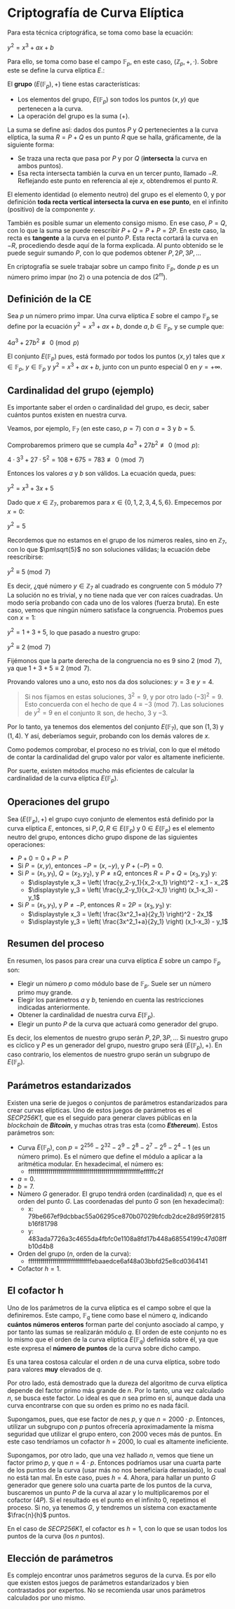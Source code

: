# Criptografía de Curva Elíptica

Para esta técnica criptográfica, se toma como base la ecuación:

$y^2 = x^3 + ax + b$

Para ello, se toma como base el campo $\mathbb{F}_p$, en este caso, $(\mathbb{Z}_p, +, \cdot)$. Sobre este se define la curva elíptica $E$.:

El **grupo** $(E(\mathbb{F}_p), +)$ tiene estas características:

- Los elementos del grupo, $E(\mathbb{F}_p)$ son todos los puntos $(x, y)$ que pertenecen a la curva.
- La operación del grupo es la suma ($+$).

La suma se define así: dados dos puntos $P$ y $Q$ pertenecientes a la curva elíptica, la suma $R=P+Q$ es un punto $R$ que se halla, gráficamente, de la siguiente forma:

- Se traza una recta que pasa por $P$ y por $Q$ (**intersecta** la curva en ambos puntos).
- Esa recta intersecta también la curva en un tercer punto, llamado $-R$. Reflejando este punto en referencia al eje $x$, obtendremos el punto $R$.

El elemento identidad (o elemento neutro) del grupo es el elemento $0$, y por definición **toda recta vertical intersecta la curva en ese punto**, en el infinito (positivo) de la componente $y$.

También es posible sumar un elemento consigo mismo. En ese caso, $P=Q$, con lo que la suma se puede reescribir $P+Q=P+P=2P$. En este caso, la recta es **tangente** a la curva en el punto $P$. Esta recta cortará la curva en $-R$, procediendo desde aquí de la forma explicada. Al punto obtenido se le puede seguir sumando $P$, con lo que podemos obtener $P, 2P, 3P,...$

En criptografía se suele trabajar sobre un campo finito $\mathbb{F}_p$, donde $p$ es un número primo impar (no 2) o una potencia de dos ($2^m$).

## Definición de la CE

Sea $p$ un número primo impar. Una curva elíptica $E$ sobre el campo $\mathbb{F}_p$ se define por la ecuación $y^2 = x^3 + ax + b$, donde $a,b \in \mathbb{F}_p$, y se cumple que:

$4a^3+27b^2 \not\equiv 0 \pmod p$

El conjunto $E(\mathbb{F}_p)$ pues, está formado por todos los puntos $(x, y)$ tales que $x \in \mathbb{F}_p$, $y \in \mathbb{F}_p$ y $y^2=x^3+ax+b$, junto con un punto especial $0$ en $y=+\infty$.

## Cardinalidad del grupo (ejemplo)

Es importante saber el orden o cardinalidad del grupo, es decir, saber cuántos puntos existen en nuestra curva.

Veamos, por ejemplo, $\mathbb{F}_7$ (en este caso, $p=7$) con $a=3$ y $b=5$.

Comprobaremos primero que se cumpla $4a^3+27b^2 \not\equiv 0 \pmod p$:

$4 \cdot 3^3 + 27 \cdot 5^2 = 108 + 675 = 783 \not\equiv 0 \pmod 7$

Entonces los valores $a$ y $b$ son válidos. La ecuación queda, pues:

$y^2 = x^3 + 3x + 5$

Dado que $x \in \mathbb{Z}_7$, probaremos para $x \in \{0,1,2,3,4,5,6\}$. Empecemos por $x=0$:

$y^2 = 5$

Recordemos que no estamos en el grupo de los números reales, sino en $\mathbb{Z}_7$, con lo que $\pm\sqrt{5}$ no son soluciones válidas; la ecuación debe reescribirse:

$y^2 \equiv 5 \pmod 7$

Es decir, ¿qué número $y \in \mathbb{Z}_7$ al cuadrado es congruente con 5 módulo 7? La solución no es trivial, y no tiene nada que ver con raíces cuadradas. Un modo sería probando con cada uno de los valores (fuerza bruta). En este caso, vemos que ningún número satisface la congruencia. Probemos pues con $x=1$:

$y^2 = 1 + 3 + 5$, lo que pasado a nuestro grupo:

$y^2 \equiv 2 \pmod 7$

Fijémonos que la parte derecha de la congruencia no es $9$ sino $2 \pmod 7$, ya que $1 + 3 + 5 \equiv 2 \pmod 7$.

Provando valores uno a uno, esto nos da dos soluciones: $y=3$ e $y=4$.

> Si nos fijamos en estas soluciones, $3^2=9$, y por otro lado $(-3)^2=9$. Esto concuerda con el hecho de que $4 \equiv -3 \pmod 7$. Las soluciones de $y^2=9$ en el conjunto $\mathbb{R}$ son, de hecho, $3$ y $-3$.

Por lo tanto, ya tenemos dos elementos del conjunto $E(\mathbb{F}_7)$, que son $(1, 3)$ y $(1, 4)$. Y así, deberíamos seguir, probando con los demás valores de $x$.

Como podemos comprobar, el proceso no es trivial, con lo que el método de contar la cardinalidad del grupo valor por valor es altamente ineficiente.

Por suerte, existen métodos mucho más eficientes de calcular la cardinalidad de la curva elíptica $E(\mathbb{F}_p)$.

## Operaciones del grupo

Sea $(E(\mathbb{F}_p),+)$ el grupo cuyo conjunto de elementos está definido por la curva elíptica $E$, entonces, si $P,Q,R \in E(\mathbb{F}_p)$ y $0 \in E(\mathbb{F}_p)$ es el elemento neutro del grupo, entonces dicho grupo dispone de las siguientes operaciones:

- $P+0=0+P=P$
- Si $P=(x,y)$, entonces $-P=(x,-y)$, y $P+(-P)=0$.
- Si $P=(x_1,y_1)$, $Q=(x_2,y_2)$, y $P\neq \pm Q$, entonces $R=P+Q=(x_3,y_3)$ y:
    - $\displaystyle x_3 = \left( \frac{y_2-y_1}{x_2-x_1} \right)^2 - x_1 - x_2$
    - $\displaystyle y_3 = \left( \frac{y_2-y_1}{x_2-x_1} \right) (x_1-x_3) - y_1$
- Si $P=(x_1,y_1)$, y $P\neq-P$, entonces $R=2P=(x_3,y_3)$ y:
    - $\displaystyle x_3 = \left( \frac{3x^2_1+a}{2y_1} \right)^2 - 2x_1$
    - $\displaystyle y_3 = \left( \frac{3x^2_1+a}{2y_1} \right) (x_1-x_3) - y_1$

## Resumen del proceso

En resumen, los pasos para crear una curva elíptica $E$ sobre un campo $\mathbb{F}_p$ son:

- Elegir un número $p$ como módulo base de $\mathbb{F}_p$. Suele ser un número primo muy grande.
- Elegir los parámetros $a$ y $b$, teniendo en cuenta las restricciones indicadas anteriormente.
- Obtener la cardinalidad de nuestra curva $E(\mathbb{F}_p)$.
- Elegir un punto $P$ de la curva que actuará como generador del grupo.

Es decir, los elementos de nuestro grupo serán $P, 2P, 3P,...$ Si nuestro grupo es cíclico y $P$ es un generador del grupo, nuestro grupo será $(E(\mathbb{F}_p),+)$. En caso contrario, los elementos de nuestro grupo serán un subgrupo de $E(\mathbb{F}_p)$.

## Parámetros estandarizados

Existen una serie de juegos o conjuntos de parámetros estandarizados para crear curvas elípticas. Uno de estos juegos de parámetros es el *SECP256K1*, que es el seguido para generar claves públicas en la *blockchain* de ***Bitcoin***, y muchas otras tras esta (como ***Ethereum***). Estos parámetros son:

- Curva $E(\mathbb{F}_p)$, con $p=2^{256} - 2^{32} - 2^9 - 2^8 - 2^7 - 2^6 - 2^4 - 1$ (es un número primo). Es el número que define el módulo a aplicar a la aritmética modular. En hexadecimal, el número es:
    - fffffffffffffffffffffffffffffffffffffffffffffffffffffffefffffc2f
- $a=0$.
- $b=7$.
- Número $G$ generador. El grupo tendrá orden (cardinalidad) $n$, que es el orden del punto $G$. Las coordenadas del punto $G$ son (en hexadecimal):
    - x: 79be667ef9dcbbac55a06295ce870b07029bfcdb2dce28d959f2815b16f81798
    - y: 483ada7726a3c4655da4fbfc0e1108a8fd17b448a68554199c47d08ffb10d4b8
- Orden del grupo ($n$, orden de la curva):
    - fffffffffffffffffffffffffffffffebaaedce6af48a03bbfd25e8cd0364141
- Cofactor $h=1$.

## El cofactor h

Uno de los parámetros de la curva elíptica es el campo sobre el que la definiremos. Este campo, $\mathbb{F}_q$ tiene como base el número $q$, indicando **cuántos números enteros** forman parte del conjunto asociado al campo, y por tanto las sumas se realizarán módulo $q$. El orden de este conjunto no es lo mismo que el orden de la curva elíptica $E(\mathbb{F}_q)$ definida sobre él, ya que este expresa el **número de puntos** de la curva sobre dicho campo.

Es una tarea costosa calcular el orden $n$ de una curva elíptica, sobre todo para valores **muy** elevados de $q$.

Por otro lado, está demostrado que la dureza del algoritmo de curva elíptica depende del factor primo más grande de $n$. Por lo tanto, una vez calculado $n$, se busca este factor. Lo ideal es que $n$ sea primo en sí, aunque dada una curva encontrarse con que su orden es primo no es nada fácil.

Supongamos, pues, que ese factor de $n$es $p$, y que $n=2000 \cdot p$. Entonces, utilizar un subgrupo con $p$ puntos ofrecería aproximadamente la misma seguridad que utilizar el grupo entero, con 2000 veces más de puntos. En este caso tendríamos un cofactor $h=2000$, lo cual es altamente ineficiente.

Supongamos, por otro lado, que una vez hallado $n$, vemos que tiene un factor primo $p$, y que $n=4 \cdot p$. Entonces podríamos usar una cuarta parte de los puntos de la curva (usar más no nos beneficiaría demasiado), lo cual no está tan mal. En este caso, pues $h=4$. Ahora, para hallar un punto $G$ generador que genere solo una cuarta parte de los puntos de la curva, buscaremos un punto $P$ de la curva al azar y lo multiplicaremos por el cofactor ($4P$). Si el resultado es el punto en el infinito $0$, repetimos el proceso. Si no, ya tenemos $G$, y tendremos un sistema con exactamente $\frac{n}{h}$ puntos.

En el caso de *SECP256K1*, el cofactor es $h=1$, con lo que se usan todos los puntos de la curva (los $n$ puntos).

## Elección de parámetros

Es complejo encontrar unos parámetros seguros de la curva. Es por ello que existen estos juegos de parámetros estandarizados y bien contrastados por expertos. No se recomienda usar unos parámetros calculados por uno mismo.
